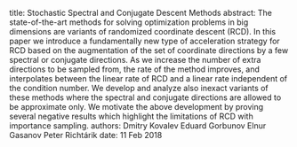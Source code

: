 title: Stochastic Spectral and Conjugate Descent Methods
abstract: The state-of-the-art methods for solving optimization problems in big dimensions are variants of randomized coordinate descent (RCD). In this paper we introduce a fundamentally new type of acceleration strategy for RCD based on the augmentation of the set of coordinate directions by a few spectral or conjugate directions. As we increase the number of extra directions to be sampled from, the rate of the method improves, and interpolates between the linear rate of RCD and a linear rate independent of the condition number. We develop and analyze also inexact variants of these methods where the spectral and conjugate directions are allowed to be approximate only. We motivate the above development by proving several negative results which highlight the limitations of RCD with importance sampling.
authors: Dmitry Kovalev
        Eduard Gorbunov
        Elnur Gasanov
        Peter Richt&aacute;rik
date: 11 Feb 2018